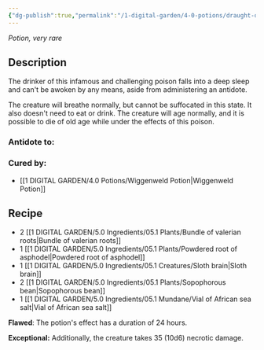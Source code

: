 ```yaml
---
{"dg-publish":true,"permalink":"/1-digital-garden/4-0-potions/draught-of-living-death/","tags":["potion","yr6","very-rare"]}
---
```


*Potion, very rare* 

## Description

The drinker of this infamous and challenging poison falls into a deep sleep and can't be awoken by any means, aside from administering an antidote. 

The creature will breathe normally, but cannot be suffocated in this state. It also doesn't need to eat or drink. The creature will age normally, and it is possible to die of old age while under the effects of this poison.

### Antidote to: 

### Cured by:
- [[1 DIGITAL GARDEN/4.0 Potions/Wiggenweld Potion\|Wiggenweld Potion]]

## Recipe
* 2 [[1 DIGITAL GARDEN/5.0 Ingredients/05.1 Plants/Bundle of valerian roots\|Bundle of valerian roots]]
* 1 [[1 DIGITAL GARDEN/5.0 Ingredients/05.1 Plants/Powdered root of asphodel\|Powdered root of asphodel]]
* 1 [[1 DIGITAL GARDEN/5.0 Ingredients/05.1 Creatures/Sloth brain\|Sloth brain]]
* 2 [[1 DIGITAL GARDEN/5.0 Ingredients/05.1 Plants/Sopophorous bean\|Sopophorous bean]]
* 1 [[1 DIGITAL GARDEN/5.0 Ingredients/05.1 Mundane/Vial of African sea salt\|Vial of African sea salt]]

**Flawed**:
The potion's effect has a duration of 24 hours.

**Exceptional:** 
Additionally, the creature takes 35 (10d6) necrotic damage.